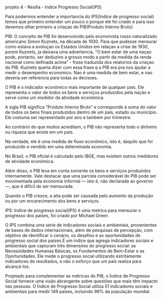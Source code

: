 projeto 4 - Resilia - Indice Progresso Social(IPS)

Para podermos entender a importancia do IPS(Indice de progresso social) temos que primeiro entender um pouco o porque ele foi criado e para isso devemos olhar primeiro a criaçao do PIB(Produto Interno Bruto)

PIB:
O conceito de PIB foi desenvolvido pelo economista russo naturalizado americano Simon Kuznets, na década de 1930. Para que pudesse mensurar como estava a evoluçao os Estados Unidos em relaçao a crise de 1930, porem Kuznets, ja deixava uma advertencia, "O bem estar de uma naçao pode, portanto, ser deduzino a grosso modo a partir da medida da renda nacional como definada acima" - frase traduzida dos relatorios da criaçao do PIB. Kuznets queria dizer com essa frase q o PIB era pra nos ajudar a medir o desempenho economico. Nao é uma medida de bem estar, e nao deveria ser referencia para todas as decisoes.

O PIB é o indicador econômico mais importante de qualquer país. Ele representa o valor de todos os bens e serviços produzidos pela nação e serve como um medidor da atividade econômica.

A sigla PIB significa “Produto Interno Bruto” e corresponde à soma do valor de todos os bens finais produzidos dentro de um país, estado ou município. Ele costuma ser representado por ano e também por trimestre.

Ao contrário do que muitos acreditam, o PIB não representa todo o dinheiro ou riqueza que existe em um país.

Na verdade, ele é uma medida de fluxo econômico, isto é, daquilo que foi produzido e vendido em uma determinada economia.

No Brasil, o PIB oficial é calculado pelo IBGE, mas existem outros medidores de atividade econômica. 

Além disso, o PIB leva em conta somente os bens e serviços produzidos internamente. 
Vale destacar que uma parcela considerável do PIB pode ser movimentada pela economia informal — isto é, não declarada ao governo —, que é difícil de ser mensurada. 

Quando o PIB cresce, a alta pode ser causada pelo aumento da produção ou por um encarecimento dos bens e serviços.

IPS:
Indice de progresso social(IPS) é uma metrica para mensurar o progresso dos paises, foi criado por Michael Green

O IPS combina uma série de indicadores sociais e ambientais, provenientes de bases de dados internacionais, além de pesquisas de percepção, com objetivo de identificar o cenário, os desafios e as oportunidades de progresso social dos países.É um índice que agrega indicadores sociais e ambientais que capturam três dimensões do progresso social: as Necessidades Humanas Básicas, os Fundamentos de Bem-Estar e as Oportunidades. Ele mede o progresso social utilizando estritamente indicadores de resultados, e não o esforço que um país realiza para alcançá-los. 

Projetado para complementar as métricas do PIB, o Índice de Progresso Social fornece uma visão abrangente sobre questões que mais têm impacto nas pessoas. O Índice de Progresso Social utiliza 51 indicadores sociais e ambientais para medir 149 países, incluindo 98% da população mundial.

